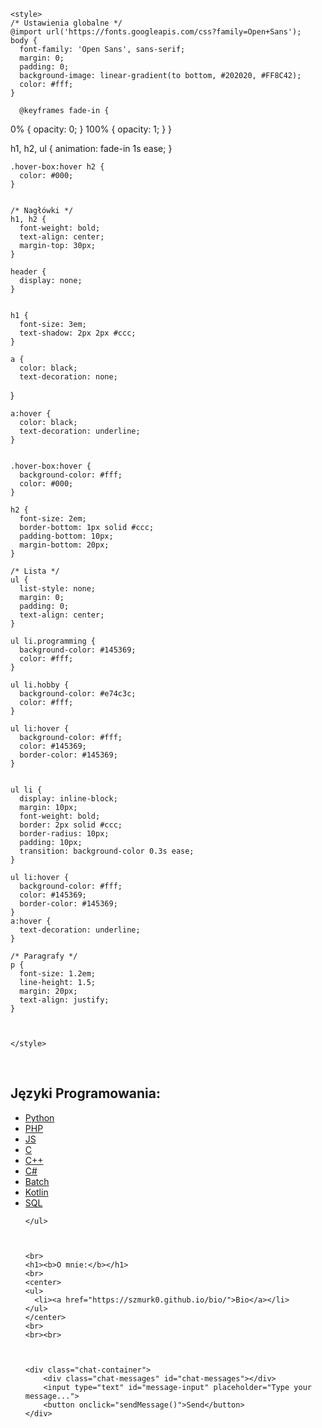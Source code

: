 <html>
  <head>
  <script>
      var socket = new WebSocket('ws://localhost:3000'); // Zastąp 'localhost:3000' odpowiednim adresem serwera WebSocket
      
      socket.onopen = function (event) {
        console.log('Połączono z serwerem WebSocket.');
      };
      
      socket.onmessage = function (event) {
        var message = event.data;
        displayMessage(message);
      };
      
      function sendMessage() {
        var messageInput = document.getElementById('message-input');
        var message = messageInput.value;
      
        if (message.trim() === '') {
          return;
        }
      
        var chatMessages = document.getElementById('chat-messages');
        var messageElement = document.createElement('div');
        messageElement.className = 'message';
        messageElement.innerText = 'You: ' + message;
        chatMessages.appendChild(messageElement);
      
        // Przesyłaj wiadomość do serwera WebSocket
        socket.send(message);
      
        messageInput.value = '';
        chatMessages.scrollTop = chatMessages.scrollHeight;
      }
      
      function displayMessage(message) {
        var chatMessages = document.getElementById('chat-messages');
        var messageElement = document.createElement('div');
        messageElement.className = 'message';
        messageElement.innerText = message;
        chatMessages.appendChild(messageElement);
        chatMessages.scrollTop = chatMessages.scrollHeight;
      }


    const WebSocket = require('ws');
    const wss = new WebSocket.Server({ port: 3000 });
    
    wss.on('connection', function connection(ws) {
      ws.on('message', function incoming(message) {
        // Przesyłaj otrzymaną wiadomość do wszystkich połączonych klientów
        wss.clients.forEach(function each(client) {
          if (client !== ws && client.readyState === WebSocket.OPEN) {
            client.send(message);
          }
        });
      });
    });

  </script>
    
    <style>
    /* Ustawienia globalne */
    @import url('https://fonts.googleapis.com/css?family=Open+Sans');
    body {
      font-family: 'Open Sans', sans-serif;
      margin: 0;
      padding: 0;
      background-image: linear-gradient(to bottom, #202020, #FF8C42);
      color: #fff;
    }
 
      @keyframes fade-in {
  0% { opacity: 0; }
  100% { opacity: 1; }
}

h1, h2, ul {
  animation: fade-in 1s ease;
}      
    

    .hover-box:hover h2 {
      color: #000;
    }

      
    /* Nagłówki */
    h1, h2 {
      font-weight: bold;
      text-align: center;
      margin-top: 30px;
    }

    header {
      display: none;
    }


    h1 {
      font-size: 3em;
      text-shadow: 2px 2px #ccc;
    }

    a {
      color: black;
      text-decoration: none;    
  }

    a:hover {
      color: black;
      text-decoration: underline;
    }


    .hover-box:hover {
      background-color: #fff;
      color: #000;
    }
    
    h2 {
      font-size: 2em;
      border-bottom: 1px solid #ccc;
      padding-bottom: 10px;
      margin-bottom: 20px;
    }

    /* Lista */
    ul {
      list-style: none;
      margin: 0;
      padding: 0;
      text-align: center;
    }

    ul li.programming {
      background-color: #145369;
      color: #fff;
    }

    ul li.hobby {
      background-color: #e74c3c;
      color: #fff;
    }

    ul li:hover {
      background-color: #fff;
      color: #145369;
      border-color: #145369;
    }

      
    ul li {
      display: inline-block;
      margin: 10px;
      font-weight: bold;
      border: 2px solid #ccc;
      border-radius: 10px;
      padding: 10px;
      transition: background-color 0.3s ease;
    }

    ul li:hover {
      background-color: #fff;
      color: #145369;
      border-color: #145369;
    }
    a:hover {
      text-decoration: underline;
    }

    /* Paragrafy */
    p {
      font-size: 1.2em;
      line-height: 1.5;
      margin: 20px;
      text-align: justify;
    }



    </style>
  </head>
  <body>
    <br>
        <h2>Języki Programowania: </h2>
    <ul>
      <li><a href="https://szmurk0.github.io/Python/">Python</a></li>
      <li><a href="https://szmurk0.github.io/PHP/">PHP</a></li>
      <li><a href="https://szmurk0.github.io/JS/">JS</a></li>
      <li><a href="https://szmurk0.github.io/C/">C</a></li>
      <li><a href="https://szmurk0.github.io/C-/">C++</a></li>
      <li><a href="https://szmurk0.github.io/Csh/">C#</a></li>
      <li><a href="https://szmurk0.github.io/Batch/">Batch</a></li>
      <li><a href="https://szmurk0.github.io/Kotlin/">Kotlin</a></li>
      <li><a href="https://szmurk0.github.io/SQL/">SQL</a></li>
      
    </ul>
 


    <br>
    <h1><b>O mnie:</b></h1>
    <br>
    <center>
    <ul>
      <li><a href="https://szmurk0.github.io/bio/">Bio</a></li>
    </ul>  
    </center>
    <br>
    <br><br>



    <div class="chat-container">
        <div class="chat-messages" id="chat-messages"></div>
        <input type="text" id="message-input" placeholder="Type your message...">
        <button onclick="sendMessage()">Send</button>
    </div>

  </body>
